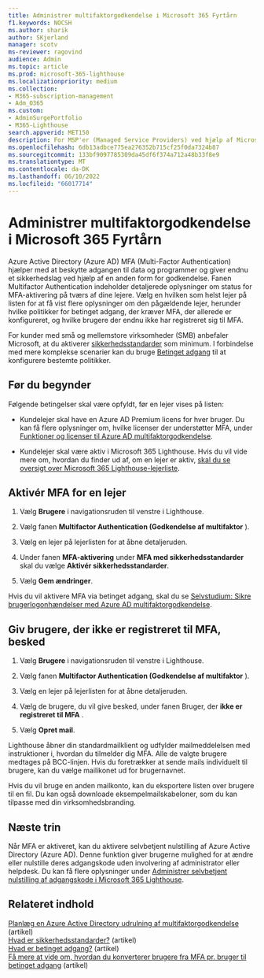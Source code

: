 ```yaml
---
title: Administrer multifaktorgodkendelse i Microsoft 365 Fyrtårn
f1.keywords: NOCSH
ms.author: sharik
author: SKjerland
manager: scotv
ms-reviewer: ragovind
audience: Admin
ms.topic: article
ms.prod: microsoft-365-lighthouse
ms.localizationpriority: medium
ms.collection:
- M365-subscription-management
- Adm_O365
ms.custom:
- AdminSurgePortfolio
- M365-Lighthouse
search.appverid: MET150
description: For MSP'er (Managed Service Providers) ved hjælp af Microsoft 365 Lighthouse kan du få mere at vide om, hvordan du administrerer multifaktorgodkendelse.
ms.openlocfilehash: 6db13adbce775ea276352b715cf25f0da7324b87
ms.sourcegitcommit: 133bf9097785309da45df6f374a712a48b33f8e9
ms.translationtype: MT
ms.contentlocale: da-DK
ms.lasthandoff: 06/10/2022
ms.locfileid: "66017714"
---
```

# <a name="manage-multifactor-authentication-in-microsoft-365-lighthouse"></a>Administrer multifaktorgodkendelse i Microsoft 365 Fyrtårn

Azure Active Directory (Azure AD) MFA (Multi-Factor Authentication) hjælper med at beskytte adgangen til data og programmer og giver endnu et sikkerhedslag ved hjælp af en anden form for godkendelse. Fanen Multifactor Authentication indeholder detaljerede oplysninger om status for MFA-aktivering på tværs af dine lejere. Vælg en hvilken som helst lejer på listen for at få vist flere oplysninger om den pågældende lejer, herunder hvilke politikker for betinget adgang, der kræver MFA, der allerede er konfigureret, og hvilke brugere der endnu ikke har registreret sig til MFA.

For kunder med små og mellemstore virksomheder (SMB) anbefaler Microsoft, at du aktiverer [sikkerhedsstandarder](/azure/active-directory/fundamentals/concept-fundamentals-security-defaults) som minimum. I forbindelse med mere komplekse scenarier kan du bruge [Betinget adgang](/azure/active-directory/conditional-access/overview) til at konfigurere bestemte politikker.

## <a name="before-you-begin"></a>Før du begynder

Følgende betingelser skal være opfyldt, før en lejer vises på listen:

- Kundelejer skal have en Azure AD Premium licens for hver bruger. Du kan få flere oplysninger om, hvilke licenser der understøtter MFA, under [Funktioner og licenser til Azure AD multifaktorgodkendelse](/azure/active-directory/authentication/concept-mfa-licensing).

- Kundelejer skal være aktiv i Microsoft 365 Lighthouse. Hvis du vil vide mere om, hvordan du finder ud af, om en lejer er aktiv, [skal du se oversigt over Microsoft 365 Lighthouse-lejerliste](/microsoft-365/lighthouse/m365-lighthouse-tenant-list-overview).

## <a name="enable-mfa-for-a-tenant"></a>Aktivér MFA for en lejer

1. Vælg **Brugere** i navigationsruden til venstre i Lighthouse.

2. Vælg fanen **Multifactor Authentication (Godkendelse af multifaktor** ).

3. Vælg en lejer på lejerlisten for at åbne detaljeruden.

4. Under fanen **MFA-aktivering** under **MFA med sikkerhedsstandarder** skal du vælge **Aktivér sikkerhedsstandarder**.

5. Vælg **Gem ændringer**.

Hvis du vil aktivere MFA via betinget adgang, skal du se [Selvstudium: Sikre brugerlogonhændelser med Azure AD multifaktorgodkendelse](/azure/active-directory/authentication/tutorial-enable-azure-mfa).

## <a name="notify-users-who-arent-registered-for-mfa"></a>Giv brugere, der ikke er registreret til MFA, besked

1. Vælg **Brugere** i navigationsruden til venstre i Lighthouse.

2. Vælg fanen **Multifactor Authentication (Godkendelse af multifaktor** ).

3. Vælg en lejer på lejerlisten for at åbne detaljeruden.

4. Vælg de brugere, du vil give besked, under fanen Bruger, der **ikke er registreret til MFA** .

5. Vælg **Opret mail**.

Lighthouse åbner din standardmailklient og udfylder mailmeddelelsen med instruktioner i, hvordan du tilmelder dig MFA. Alle de valgte brugere medtages på BCC-linjen. Hvis du foretrækker at sende mails individuelt til brugere, kan du vælge mailikonet ud for brugernavnet.

Hvis du vil bruge en anden mailkonto, kan du eksportere listen over brugere til en fil. Du kan også downloade eksempelmailskabeloner, som du kan tilpasse med din virksomhedsbranding.

## <a name="next-steps"></a>Næste trin

Når MFA er aktiveret, kan du aktivere selvbetjent nulstilling af Azure Active Directory (Azure AD). Denne funktion giver brugerne mulighed for at ændre eller nulstille deres adgangskode uden involvering af administrator eller helpdesk. Du kan få flere oplysninger under [Administrer selvbetjent nulstilling af adgangskode i Microsoft 365 Lighthouse](m365-lighthouse-manage-sspr.md).

## <a name="related-content"></a>Relateret indhold

[Planlæg en Azure Active Directory udrulning af multifaktorgodkendelse](/azure/active-directory/authentication/howto-mfa-getstarted) (artikel)\
[Hvad er sikkerhedsstandarder?](/azure/active-directory/fundamentals/concept-fundamentals-security-defaults) (artikel)\
[Hvad er betinget adgang?](/azure/active-directory/conditional-access/overview) (artikel)\
[Få mere at vide om, hvordan du konverterer brugere fra MFA pr. bruger til betinget adgang](/azure/active-directory/authentication/howto-mfa-getstarted#convert-users-from-per-user-mfa-to-conditional-access-based-mfa) (artikel)
